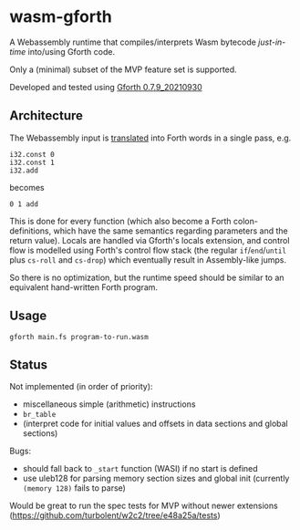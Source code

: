 # wasm-gforth

A Webassembly runtime that compiles/interprets Wasm bytecode _just-in-time_ into/using Gforth code.

Only a (minimal) subset of the MVP feature set is supported.

Developed and tested using [Gforth 0.7.9_20210930](https://www.complang.tuwien.ac.at/forth/gforth/Snapshots/0.7.9_20210930/gforth-0.7.9_20210930.tar.xz)

## Architecture

The Webassembly input is [translated](https://github.com/mischnic/wasm-gforth/blob/674a1f89b03e0b3c113140abbd159d2553933d42/main.fs#L112-L118) into Forth words in a single pass, e.g.

```wat
i32.const 0
i32.const 1
i32.add
```

becomes

```forth
0 1 add
```

This is done for every function (which also become a Forth colon-definitions, which have the same semantics regarding parameters and the return value). Locals are handled via Gforth's locals extension, and control flow is modelled using Forth's control flow stack (the regular `if`/`end`/`until` plus `cs-roll` and `cs-drop`) which eventually result in Assembly-like jumps.

So there is no optimization, but the runtime speed should be similar to an equivalent hand-written Forth program.

## Usage

```
gforth main.fs program-to-run.wasm
```

## Status

Not implemented (in order of priority):

- miscellaneous simple (arithmetic) instructions
- `br_table`
- (interpret code for initial values and offsets in data sections and global sections)

Bugs:

- should fall back to `_start` function (WASI) if no start is defined
- use uleb128 for parsing memory section sizes and global init (currently `(memory 128)` fails to parse)

Would be great to run the spec tests for MVP without newer extensions (https://github.com/turbolent/w2c2/tree/e48a25a/tests)
